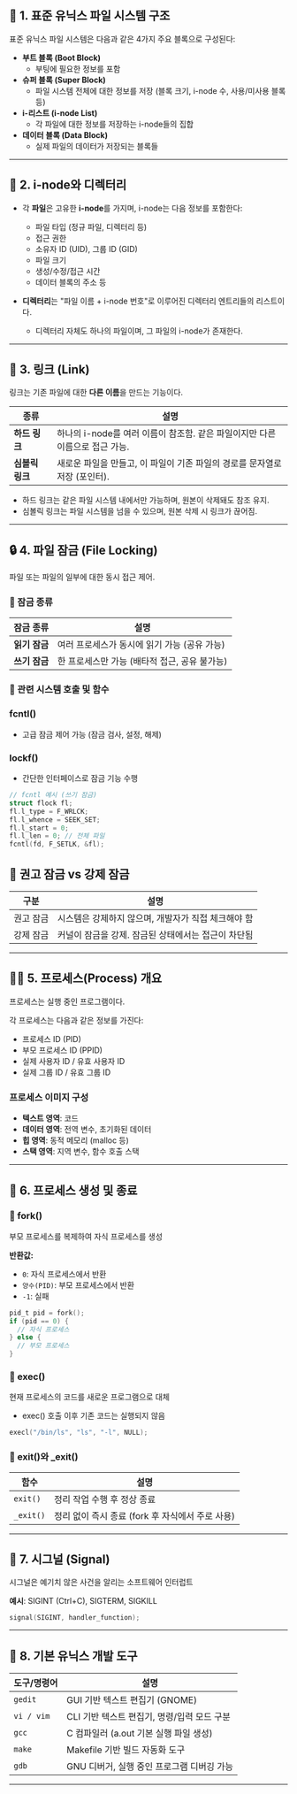 
## 📁 1. 표준 유닉스 파일 시스템 구조

표준 유닉스 파일 시스템은 다음과 같은 4가지 주요 블록으로 구성된다:

- **부트 블록 (Boot Block)**  
  - 부팅에 필요한 정보를 포함
- **슈퍼 블록 (Super Block)**  
  - 파일 시스템 전체에 대한 정보를 저장 (블록 크기, i-node 수, 사용/미사용 블록 등)
- **i-리스트 (i-node List)**  
  - 각 파일에 대한 정보를 저장하는 i-node들의 집합
- **데이터 블록 (Data Block)**  
  - 실제 파일의 데이터가 저장되는 블록들

---

## 🧾 2. i-node와 디렉터리

- 각 **파일**은 고유한 **i-node**를 가지며, i-node는 다음 정보를 포함한다:
  - 파일 타입 (정규 파일, 디렉터리 등)
  - 접근 권한
  - 소유자 ID (UID), 그룹 ID (GID)
  - 파일 크기
  - 생성/수정/접근 시간
  - 데이터 블록의 주소 등

- **디렉터리**는 "파일 이름 + i-node 번호"로 이루어진 디렉터리 엔트리들의 리스트이다.
  - 디렉터리 자체도 하나의 파일이며, 그 파일의 i-node가 존재한다.

---

## 🔗 3. 링크 (Link)

링크는 기존 파일에 대한 **다른 이름**을 만드는 기능이다.

| 종류          | 설명                                                                 |
|---------------|----------------------------------------------------------------------|
| **하드 링크**   | 하나의 i-node를 여러 이름이 참조함. 같은 파일이지만 다른 이름으로 접근 가능. |
| **심볼릭 링크** | 새로운 파일을 만들고, 이 파일이 기존 파일의 경로를 문자열로 저장 (포인터).   |

- 하드 링크는 같은 파일 시스템 내에서만 가능하며, 원본이 삭제돼도 참조 유지.
- 심볼릭 링크는 파일 시스템을 넘을 수 있으며, 원본 삭제 시 링크가 끊어짐.

---

## 🔒 4. 파일 잠금 (File Locking)

파일 또는 파일의 일부에 대한 동시 접근 제어.

### 📌 잠금 종류

| 잠금 종류   | 설명                                           |
|-------------|------------------------------------------------|
| **읽기 잠금** | 여러 프로세스가 동시에 읽기 가능 (공유 가능)       |
| **쓰기 잠금** | 한 프로세스만 가능 (배타적 접근, 공유 불가능)     |

### 📌 관련 시스템 호출 및 함수

### fcntl()
- 고급 잠금 제어 가능 (잠금 검사, 설정, 해제)

### lockf()
- 간단한 인터페이스로 잠금 기능 수행

```c
// fcntl 예시 (쓰기 잠금)
struct flock fl;
fl.l_type = F_WRLCK;
fl.l_whence = SEEK_SET;
fl.l_start = 0;
fl.l_len = 0; // 전체 파일
fcntl(fd, F_SETLK, &fl);
```

## 📌 권고 잠금 vs 강제 잠금

| 구분 | 설명 |
|------|------|
| 권고 잠금 | 시스템은 강제하지 않으며, 개발자가 직접 체크해야 함 |
| 강제 잠금 | 커널이 잠금을 강제. 잠금된 상태에서는 접근이 차단됨 |

---

## 👨‍💻 5. 프로세스(Process) 개요

프로세스는 실행 중인 프로그램이다.

각 프로세스는 다음과 같은 정보를 가진다:
- 프로세스 ID (PID)
- 부모 프로세스 ID (PPID)
- 실제 사용자 ID / 유효 사용자 ID
- 실제 그룹 ID / 유효 그룹 ID

### 프로세스 이미지 구성
- **텍스트 영역**: 코드
- **데이터 영역**: 전역 변수, 초기화된 데이터
- **힙 영역**: 동적 메모리 (malloc 등)
- **스택 영역**: 지역 변수, 함수 호출 스택

---

## 🧬 6. 프로세스 생성 및 종료

### 📌 fork()
부모 프로세스를 복제하여 자식 프로세스를 생성

**반환값:**
- `0`: 자식 프로세스에서 반환
- `양수(PID)`: 부모 프로세스에서 반환
- `-1`: 실패

```c
pid_t pid = fork();
if (pid == 0) {
  // 자식 프로세스
} else {
  // 부모 프로세스
}
```

### 📌 exec()
현재 프로세스의 코드를 새로운 프로그램으로 대체
- exec() 호출 이후 기존 코드는 실행되지 않음

```c
execl("/bin/ls", "ls", "-l", NULL);
```

### 📌 exit()와 _exit()

| 함수 | 설명 |
|------|------|
| `exit()` | 정리 작업 수행 후 정상 종료 |
| `_exit()` | 정리 없이 즉시 종료 (fork 후 자식에서 주로 사용) |

---

## 📣 7. 시그널 (Signal)

시그널은 예기치 않은 사건을 알리는 소프트웨어 인터럽트

**예시**: SIGINT (Ctrl+C), SIGTERM, SIGKILL

```c
signal(SIGINT, handler_function);
```

---

## 🔧 8. 기본 유닉스 개발 도구

| 도구/명령어 | 설명 |
|-------------|------|
| `gedit` | GUI 기반 텍스트 편집기 (GNOME) |
| `vi / vim` | CLI 기반 텍스트 편집기, 명령/입력 모드 구분 |
| `gcc` | C 컴파일러 (a.out 기본 실행 파일 생성) |
| `make` | Makefile 기반 빌드 자동화 도구 |
| `gdb` | GNU 디버거, 실행 중인 프로그램 디버깅 가능 |

---

